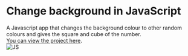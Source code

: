 # Change background in JavaScript
A Javascript app that changes the background colour to other random colours and gives the square and cube of the number.
<br>
[You can view the project here](https://oyelakin-mercy.github.io/Change-background/).
<br>
![JS](https://user-images.githubusercontent.com/75128568/105458660-4900db80-5c89-11eb-8610-c8e4ad94dbd3.PNG)
